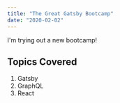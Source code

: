```yaml
---
title: "The Great Gatsby Bootcamp"
date: "2020-02-02"
---
```


I'm trying out a new bootcamp!

## Topics Covered

1. Gatsby
2. GraphQL
3. React
